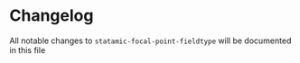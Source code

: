 # Changelog

All notable changes to `statamic-focal-point-fieldtype` will be documented in this file
